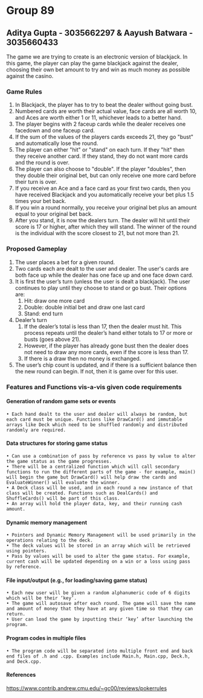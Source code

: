 # Group 89
## Aditya Gupta - 3035662297 & Aayush Batwara - 3035660433

The game we are trying to create is an electronic version of blackjack. In this game, the player can play the game blackjack against the dealer, choosing their own bet amount to try and win as much money as possible against the casino. 

### Game Rules
1. In Blackjack, the player has to try to beat the dealer without going bust.
2. Numbered cards are worth their actual value, face cards are all worth 10, and Aces are worth either 1 or 11, whichever leads to a better hand.
3. The player begins with 2 faceup cards while the dealer receives one facedown and one faceup card.
4. If the sum of the values of the players cards exceeds 21, they go "bust" and automatically lose the round.
5. The player can either "hit" or "stand" on each turn. If they "hit" then they receive another card. If they stand, they do not want more cards and the round is over.
6. The player can also choose to "double". If the player "doubles", then they double their original bet, but can only receive one more card before their turn is over.
7. If you receive an Ace and a face card as your first two cards, then you have received Blackjack and you automatically receive your bet plus 1.5 times your bet back.
8. If you win a round normally, you receive your original bet plus an amount equal to your original bet back.
9. After you stand, it is now the dealers turn. The dealer will hit until their score is 17 or higher, after which they will stand. The winner of the round is the individual with the score closest to 21, but not more than 21. 

### Proposed Gameplay
1. The user places a bet for a given round.
2. Two cards each are dealt to the user and dealer. The user's cards are both face up while the dealer has one face up and one face down card.
3. It is first the user’s turn (unless the user is dealt a blackjack). The user continues to play until they choose to stand or go bust. Their options are:
    1. Hit: draw one more card
    2. Double: double initial bet and draw one last card
    3. Stand: end turn
4. Dealer’s turn
    1. If the dealer’s total is less than 17, then the dealer must hit. This process repeats until the dealer’s hand either totals to 17 or more or busts (goes above 21).
    2. However, if the player has already gone bust then the dealer does not need to draw any more cards, even if the score is less than 17.
    3. If there is a draw then no money is exchanged.
5. The user’s chip count is updated, and if there is a sufficient balance then the new round can begin. If not, then it is game over for this user.

### Features and Functions vis-a-vis given code requirements

#### Generation of random game sets or events
    • Each hand dealt to the user and dealer will always be random, but each card must be unique. Functions like DrawCard() and immutable arrays like Deck which need to be shuffled randomly and distributed randomly are required.
#### Data structures for storing game status
    • Can use a combination of pass by reference vs pass by value to alter the game status as the game progresses.
    • There will be a centralized function which will call secondary functions to run the different parts of the game - for example, main() will begin the game but DrawCard() will help draw the cards and EvaluateWinner() will evaluate the winner.
    • A Deck class will be used, and in each round a new instance of that class will be created. Functions such as DealCards() and ShuffleCards() will be part of this class. 
    • An array will hold the player data, key, and their running cash amount.
#### Dynamic memory management
    • Pointers and Dynamic Memory Management will be used primarily in the operations relating to the deck.
    • The deck values will be stored in an array which will be retrieved using pointers.
    • Pass by values will be used to alter the game status. For example, current cash will be updated depending on a win or a loss using pass by reference.
#### File input/output (e.g., for loading/saving game status)
    • Each new user will be given a random alphanumeric code of 6 digits which will be their ‘key’.
    • The game will autosave after each round. The game will save the name and amount of money that they have at any given time so that they can return.
    • User can load the game by inputting their ‘key’ after launching the program.
#### Program codes in multiple files
    • The program code will be separated into multiple front end and back end files of .h and .cpp. Examples include Main.h, Main.cpp, Deck.h, and Deck.cpp.

#### References
https://www.contrib.andrew.cmu.edu/~gc00/reviews/pokerrules
